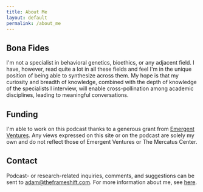 ```yaml
---
title: About Me
layout: default
permalink: /about_me
---
```

## Bona Fides

I'm not a specialist in behavioral genetics, bioethics, or any adjacent field. I have, however, read quite a lot in all these fields and feel I'm in the unique position of being able to synthesize across them. My hope is that my curiosity and breadth of knowledge, combined with the depth of knowledge of the specialists I interview, will enable cross-pollination among academic disciplines, leading to meaningful conversations. 

## Funding

I'm able to work on this podcast thanks to a generous grant from [Emergent Ventures](https://www.mercatus.org/emergentventures). Any views expressed on this site or on the podcast are solely my own and do not reflect those of Emergent Ventures or The Mercatus Center. 

## Contact
Podcast- or research-related inquiries, comments, and suggestions can be sent to [adam@theframeshift.com](adam@theframeshift.com). For more information about me, see [here](https://adamlgreen.com/about/).
